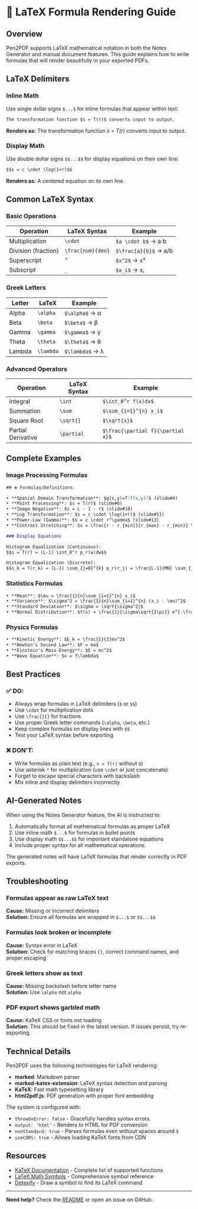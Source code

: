 # 📐 LaTeX Formula Rendering Guide

## Overview

Pen2PDF supports LaTeX mathematical notation in both the Notes Generator and manual document features. This guide explains how to write formulas that will render beautifully in your exported PDFs.

## LaTeX Delimiters

### Inline Math
Use single dollar signs `$...$` for inline formulas that appear within text:

```markdown
The transformation function $s = T(r)$ converts input to output.
```

**Renders as:** The transformation function *s = T(r)* converts input to output.

### Display Math
Use double dollar signs `$$...$$` for display equations on their own line:

```markdown
$$s = c \cdot \log(1+r)$$
```

**Renders as:** A centered equation on its own line.

## Common LaTeX Syntax

### Basic Operations

| Operation | LaTeX Syntax | Example |
|-----------|--------------|---------|
| Multiplication | `\cdot` | `$a \cdot b$` → a·b |
| Division (fraction) | `\frac{num}{den}` | `$\frac{a}{b}$` → a/b |
| Superscript | `^` | `$x^2$` → x² |
| Subscript | `_` | `$x_i$` → xᵢ |

### Greek Letters

| Letter | LaTeX | Example |
|--------|-------|---------|
| Alpha | `\alpha` | `$\alpha$` → α |
| Beta | `\beta` | `$\beta$` → β |
| Gamma | `\gamma` | `$\gamma$` → γ |
| Theta | `\theta` | `$\theta$` → θ |
| Lambda | `\lambda` | `$\lambda$` → λ |

### Advanced Operators

| Operation | LaTeX Syntax | Example |
|-----------|--------------|---------|
| Integral | `\int` | `$\int_0^r f(x)dx$` |
| Summation | `\sum` | `$\sum_{i=1}^{n} x_i$` |
| Square Root | `\sqrt{}` | `$\sqrt{x}$` |
| Partial Derivative | `\partial` | `$\frac{\partial f}{\partial x}$` |

## Complete Examples

### Image Processing Formulas

```markdown
## ➕ Formulas/Definitions

• **Spatial Domain Transformation**: $g(x,y)=T[f(x,y)]$ (slide#4)
• **Point Processing**: $s = T(r)$ (slide#6)
• **Image Negative**: $s = L - 1 - r$ (slide#10)
• **Log Transformation**: $s = c \cdot \log(1+r)$ (slide#11)
• **Power-Law (Gamma)**: $s = c \cdot r^\gamma$ (slide#13)
• **Contrast Stretching**: $s = \frac{r - r_{min}}{r_{max} - r_{min}} \times (L-1)$ (slide#25)

### Display Equations

Histogram Equalization (Continuous):
$$s = T(r) = (L-1) \int_0^r p_r(w)dw$$

Histogram Equalization (Discrete):
$$s_k = T(r_k) = (L-1) \sum_{j=0}^{k} p_r(r_j) = \frac{L-1}{MN} \sum_{j=0}^{k} n_j$$
```

### Statistics Formulas

```markdown
• **Mean**: $\mu = \frac{1}{n}\sum_{i=1}^{n} x_i$
• **Variance**: $\sigma^2 = \frac{1}{n}\sum_{i=1}^{n} (x_i - \mu)^2$
• **Standard Deviation**: $\sigma = \sqrt{\sigma^2}$
• **Normal Distribution**: $f(x) = \frac{1}{\sigma\sqrt{2\pi}} e^{-\frac{(x-\mu)^2}{2\sigma^2}}$
```

### Physics Formulas

```markdown
• **Kinetic Energy**: $E_k = \frac{1}{2}mv^2$
• **Newton's Second Law**: $F = ma$
• **Einstein's Mass-Energy**: $E = mc^2$
• **Wave Equation**: $v = f\lambda$
```

## Best Practices

### ✅ DO:
- Always wrap formulas in LaTeX delimiters (`$` or `$$`)
- Use `\cdot` for multiplication dots
- Use `\frac{}{}` for fractions
- Use proper Greek letter commands (`\alpha`, `\beta`, etc.)
- Keep complex formulas on display lines with `$$`
- Test your LaTeX syntax before exporting

### ❌ DON'T:
- Write formulas as plain text (e.g., `s = T(r)` without `$`)
- Use asterisk `*` for multiplication (use `\cdot` or just concatenate)
- Forget to escape special characters with backslash
- Mix inline and display delimiters incorrectly

## AI-Generated Notes

When using the Notes Generator feature, the AI is instructed to:
1. Automatically format all mathematical formulas as proper LaTeX
2. Use inline math `$...$` for formulas in bullet points
3. Use display math `$$...$$` for important standalone equations
4. Include proper syntax for all mathematical operations

The generated notes will have LaTeX formulas that render correctly in PDF exports.

## Troubleshooting

### Formulas appear as raw LaTeX text
**Cause:** Missing or incorrect delimiters  
**Solution:** Ensure all formulas are wrapped in `$...$` or `$$...$$`

### Formulas look broken or incomplete
**Cause:** Syntax error in LaTeX  
**Solution:** Check for matching braces `{}`, correct command names, and proper escaping

### Greek letters show as text
**Cause:** Missing backslash before letter name  
**Solution:** Use `\alpha` not `alpha`

### PDF export shows garbled math
**Cause:** KaTeX CSS or fonts not loading  
**Solution:** This should be fixed in the latest version. If issues persist, try re-exporting.

## Technical Details

Pen2PDF uses the following technologies for LaTeX rendering:

- **marked**: Markdown parser
- **marked-katex-extension**: LaTeX syntax detection and parsing
- **KaTeX**: Fast math typesetting library
- **html2pdf.js**: PDF generation with proper font embedding

The system is configured with:
- `throwOnError: false` - Gracefully handles syntax errors
- `output: 'html'` - Renders to HTML for PDF conversion
- `nonStandard: true` - Parses formulas even without spaces around `$`
- `useCORS: true` - Allows loading KaTeX fonts from CDN

## Resources

- [KaTeX Documentation](https://katex.org/docs/supported.html) - Complete list of supported functions
- [LaTeX Math Symbols](https://www.cmor-faculty.rice.edu/~heinken/latex/symbols.pdf) - Comprehensive symbol reference
- [Detexify](http://detexify.kirelabs.org/classify.html) - Draw a symbol to find its LaTeX command

---

**Need help?** Check the [README](README.md) or open an issue on GitHub.

